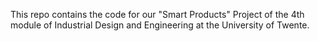 This repo contains the code for our "Smart Products" Project of the 4th module of Industrial Design and Engineering at the University of Twente.
